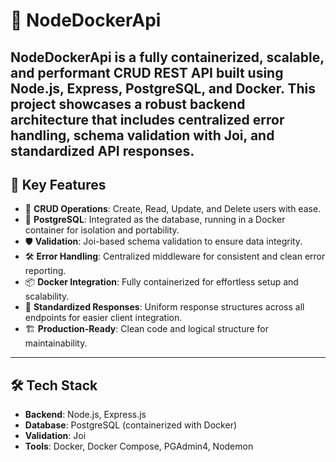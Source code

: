 # 🚀 **NodeDockerApi**

**NodeDockerApi** is a fully containerized, scalable, and performant CRUD REST API built using **Node.js**, **Express**, **PostgreSQL**, and **Docker**. This project showcases a robust backend architecture that includes centralized error handling, schema validation with **Joi**, and standardized API responses.
---

## 🔑 **Key Features**

- 🔄 **CRUD Operations**: Create, Read, Update, and Delete users with ease.
- 🐘 **PostgreSQL**: Integrated as the database, running in a Docker container for isolation and portability.
- 🛡️ **Validation**: Joi-based schema validation to ensure data integrity.
- 🛠️ **Error Handling**: Centralized middleware for consistent and clean error reporting.
- 📦 **Docker Integration**: Fully containerized for effortless setup and scalability.
- 📐 **Standardized Responses**: Uniform response structures across all endpoints for easier client integration.
- 🏗️ **Production-Ready**: Clean code and logical structure for maintainability.

---

## 🛠️ **Tech Stack**

- **Backend**: Node.js, Express.js
- **Database**: PostgreSQL (containerized with Docker)
- **Validation**: Joi
- **Tools**: Docker, Docker Compose, PGAdmin4, Nodemon